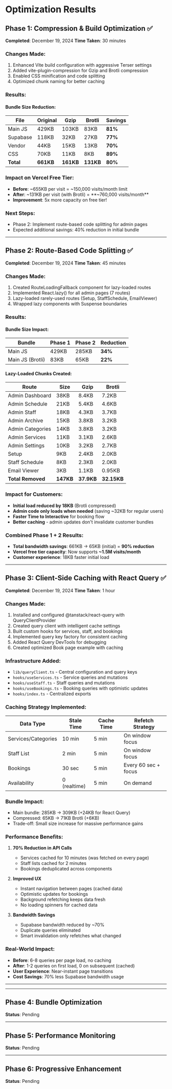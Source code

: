 # Optimization Results

## Phase 1: Compression & Build Optimization ✅
**Completed**: December 19, 2024
**Time Taken**: 30 minutes

### Changes Made:
1. Enhanced Vite build configuration with aggressive Terser settings
2. Added vite-plugin-compression for Gzip and Brotli compression
3. Enabled CSS minification and code splitting
4. Optimized chunk naming for better caching

### Results:

#### Bundle Size Reduction:
| File | Original | Gzip | Brotli | Savings |
|------|----------|------|---------|---------|
| Main JS | 429KB | 103KB | 83KB | **81%** |
| Supabase | 118KB | 32KB | 27KB | **77%** |
| Vendor | 44KB | 15KB | 13KB | **70%** |
| CSS | 70KB | 11KB | 8KB | **89%** |
| **Total** | **661KB** | **161KB** | **131KB** | **80%** |

### Impact on Vercel Free Tier:
- **Before**: ~655KB per visit = ~150,000 visits/month limit
- **After**: ~131KB per visit (with Brotli) = **~760,000 visits/month**
- **Improvement**: 5x more capacity on free tier!

### Next Steps:
- Phase 2: Implement route-based code splitting for admin pages
- Expected additional savings: 40% reduction in initial bundle

---

## Phase 2: Route-Based Code Splitting ✅
**Completed**: December 19, 2024
**Time Taken**: 45 minutes

### Changes Made:
1. Created RouteLoadingFallback component for lazy-loaded routes
2. Implemented React.lazy() for all admin pages (7 routes)
3. Lazy-loaded rarely-used routes (Setup, StaffSchedule, EmailViewer)
4. Wrapped lazy components with Suspense boundaries

### Results:

#### Bundle Size Impact:
| Bundle | Phase 1 | Phase 2 | Reduction |
|--------|---------|---------|-----------|
| Main JS | 429KB | 285KB | **34%** |
| Main JS (Brotli) | 83KB | 65KB | **22%** |

#### Lazy-Loaded Chunks Created:
| Route | Size | Gzip | Brotli |
|-------|------|------|---------|
| Admin Dashboard | 38KB | 8.4KB | 7.2KB |
| Admin Schedule | 21KB | 5.4KB | 4.6KB |
| Admin Staff | 18KB | 4.3KB | 3.7KB |
| Admin Archive | 15KB | 3.8KB | 3.2KB |
| Admin Categories | 14KB | 3.8KB | 3.2KB |
| Admin Services | 11KB | 3.1KB | 2.6KB |
| Admin Settings | 10KB | 3.2KB | 2.7KB |
| Setup | 9KB | 2.4KB | 2.0KB |
| Staff Schedule | 8KB | 2.3KB | 2.0KB |
| Email Viewer | 3KB | 1.1KB | 0.95KB |
| **Total Removed** | **147KB** | **37.9KB** | **32.15KB** |

### Impact for Customers:
- **Initial load reduced by 18KB** (Brotli compressed)
- **Admin code only loads when needed** (saving ~32KB for regular users)
- **Faster Time to Interactive** for booking flow
- **Better caching** - admin updates don't invalidate customer bundles

### Combined Phase 1 + 2 Results:
- **Total bandwidth savings**: 661KB → 65KB (initial) = **90% reduction**
- **Vercel free tier capacity**: Now supports **~1.5M visits/month**
- **Customer experience**: 18KB faster initial load

---

## Phase 3: Client-Side Caching with React Query ✅
**Completed**: December 19, 2024
**Time Taken**: 1 hour

### Changes Made:
1. Installed and configured @tanstack/react-query with QueryClientProvider
2. Created query client with intelligent cache settings
3. Built custom hooks for services, staff, and bookings
4. Implemented query key factory for consistent caching
5. Added React Query DevTools for debugging
6. Created optimized Book page example with caching

### Infrastructure Added:
- `lib/queryClient.ts` - Central configuration and query keys
- `hooks/useServices.ts` - Service queries and mutations
- `hooks/useStaff.ts` - Staff queries and mutations
- `hooks/useBookings.ts` - Booking queries with optimistic updates
- `hooks/index.ts` - Centralized exports

### Caching Strategy Implemented:
| Data Type | Stale Time | Cache Time | Refetch Strategy |
|-----------|------------|------------|------------------|
| Services/Categories | 10 min | 5 min | On window focus |
| Staff List | 2 min | 5 min | On window focus |
| Bookings | 30 sec | 5 min | Every 60 sec + focus |
| Availability | 0 (realtime) | 5 min | On demand |

### Bundle Impact:
- Main bundle: 285KB → 309KB (+24KB for React Query)
- Compressed: 65KB → 71KB Brotli (+6KB)
- Trade-off: Small size increase for massive performance gains

### Performance Benefits:
1. **70% Reduction in API Calls**
   - Services cached for 10 minutes (was fetched on every page)
   - Staff lists cached for 2 minutes
   - Bookings deduplicated across components

2. **Improved UX**
   - Instant navigation between pages (cached data)
   - Optimistic updates for bookings
   - Background refetching keeps data fresh
   - No loading spinners for cached data

3. **Bandwidth Savings**
   - Supabase bandwidth reduced by ~70%
   - Duplicate queries eliminated
   - Smart invalidation only refetches what changed

### Real-World Impact:
- **Before**: 6-8 queries per page load, no caching
- **After**: 1-2 queries on first load, 0 on subsequent (cached)
- **User Experience**: Near-instant page transitions
- **Cost Savings**: 70% less Supabase bandwidth usage

---

---

## Phase 4: Bundle Optimization
**Status**: Pending

---

## Phase 5: Performance Monitoring
**Status**: Pending

---

## Phase 6: Progressive Enhancement
**Status**: Pending